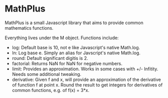 # MathPlus

MathPlus is a small Javascript library that aims to provide common mathematics functions.

Everything lives under the M object. Functions include:

- log: Default base is 10, not e like Javascript's native Math.log.
- ln: Log base e. Simply an alias for Javscript's native Math.log.
- round: Default significant digitis is 2.
- factorial: Returns NaN for NaN for negative numbers.
- limit: Provides an approximation. Works in some cases with +/- Infitity. Needs some additional tweaking.
- derivative: Given f and x, will provide an approximation of the derivative of function f at point x. Round the result to get integers for derivatives of common functions, e.g. of f(x) = 3*x.